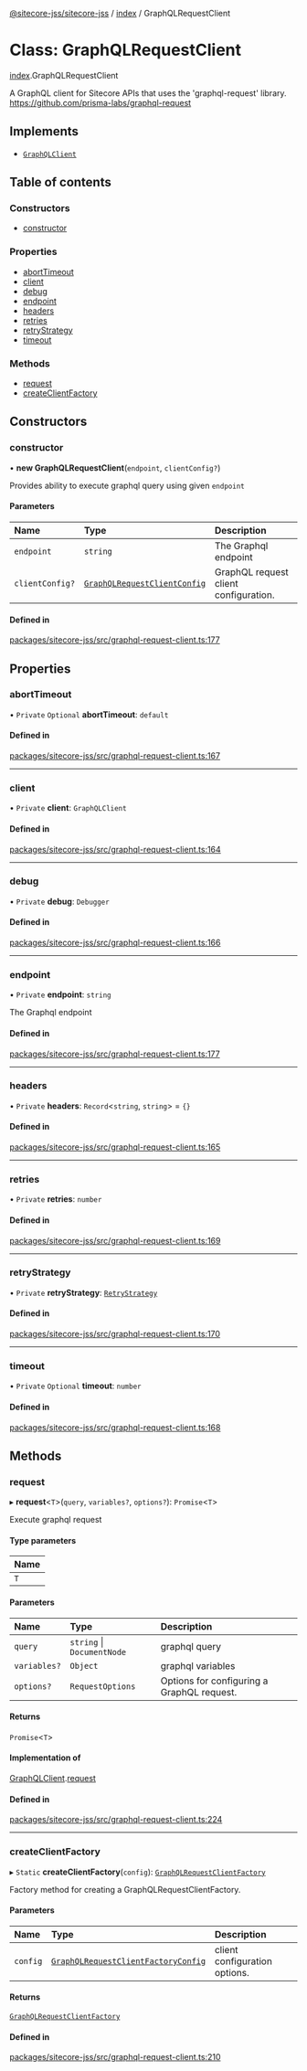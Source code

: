[@sitecore-jss/sitecore-jss](../README.md) / [index](../modules/index.md) / GraphQLRequestClient

# Class: GraphQLRequestClient

[index](../modules/index.md).GraphQLRequestClient

A GraphQL client for Sitecore APIs that uses the 'graphql-request' library.
https://github.com/prisma-labs/graphql-request

## Implements

- [`GraphQLClient`](../interfaces/index.GraphQLClient.md)

## Table of contents

### Constructors

- [constructor](index.GraphQLRequestClient.md#constructor)

### Properties

- [abortTimeout](index.GraphQLRequestClient.md#aborttimeout)
- [client](index.GraphQLRequestClient.md#client)
- [debug](index.GraphQLRequestClient.md#debug)
- [endpoint](index.GraphQLRequestClient.md#endpoint)
- [headers](index.GraphQLRequestClient.md#headers)
- [retries](index.GraphQLRequestClient.md#retries)
- [retryStrategy](index.GraphQLRequestClient.md#retrystrategy)
- [timeout](index.GraphQLRequestClient.md#timeout)

### Methods

- [request](index.GraphQLRequestClient.md#request)
- [createClientFactory](index.GraphQLRequestClient.md#createclientfactory)

## Constructors

### constructor

• **new GraphQLRequestClient**(`endpoint`, `clientConfig?`)

Provides ability to execute graphql query using given `endpoint`

#### Parameters

| Name | Type | Description |
| :------ | :------ | :------ |
| `endpoint` | `string` | The Graphql endpoint |
| `clientConfig?` | [`GraphQLRequestClientConfig`](../modules/index.md#graphqlrequestclientconfig) | GraphQL request client configuration. |

#### Defined in

[packages/sitecore-jss/src/graphql-request-client.ts:177](https://github.com/Sitecore/jss/blob/ee8b8f899/packages/sitecore-jss/src/graphql-request-client.ts#L177)

## Properties

### abortTimeout

• `Private` `Optional` **abortTimeout**: `default`

#### Defined in

[packages/sitecore-jss/src/graphql-request-client.ts:167](https://github.com/Sitecore/jss/blob/ee8b8f899/packages/sitecore-jss/src/graphql-request-client.ts#L167)

___

### client

• `Private` **client**: `GraphQLClient`

#### Defined in

[packages/sitecore-jss/src/graphql-request-client.ts:164](https://github.com/Sitecore/jss/blob/ee8b8f899/packages/sitecore-jss/src/graphql-request-client.ts#L164)

___

### debug

• `Private` **debug**: `Debugger`

#### Defined in

[packages/sitecore-jss/src/graphql-request-client.ts:166](https://github.com/Sitecore/jss/blob/ee8b8f899/packages/sitecore-jss/src/graphql-request-client.ts#L166)

___

### endpoint

• `Private` **endpoint**: `string`

The Graphql endpoint

#### Defined in

[packages/sitecore-jss/src/graphql-request-client.ts:177](https://github.com/Sitecore/jss/blob/ee8b8f899/packages/sitecore-jss/src/graphql-request-client.ts#L177)

___

### headers

• `Private` **headers**: `Record`\<`string`, `string`\> = `{}`

#### Defined in

[packages/sitecore-jss/src/graphql-request-client.ts:165](https://github.com/Sitecore/jss/blob/ee8b8f899/packages/sitecore-jss/src/graphql-request-client.ts#L165)

___

### retries

• `Private` **retries**: `number`

#### Defined in

[packages/sitecore-jss/src/graphql-request-client.ts:169](https://github.com/Sitecore/jss/blob/ee8b8f899/packages/sitecore-jss/src/graphql-request-client.ts#L169)

___

### retryStrategy

• `Private` **retryStrategy**: [`RetryStrategy`](../interfaces/index.RetryStrategy.md)

#### Defined in

[packages/sitecore-jss/src/graphql-request-client.ts:170](https://github.com/Sitecore/jss/blob/ee8b8f899/packages/sitecore-jss/src/graphql-request-client.ts#L170)

___

### timeout

• `Private` `Optional` **timeout**: `number`

#### Defined in

[packages/sitecore-jss/src/graphql-request-client.ts:168](https://github.com/Sitecore/jss/blob/ee8b8f899/packages/sitecore-jss/src/graphql-request-client.ts#L168)

## Methods

### request

▸ **request**\<`T`\>(`query`, `variables?`, `options?`): `Promise`\<`T`\>

Execute graphql request

#### Type parameters

| Name |
| :------ |
| `T` |

#### Parameters

| Name | Type | Description |
| :------ | :------ | :------ |
| `query` | `string` \| `DocumentNode` | graphql query |
| `variables?` | `Object` | graphql variables |
| `options?` | `RequestOptions` | Options for configuring a GraphQL request. |

#### Returns

`Promise`\<`T`\>

#### Implementation of

[GraphQLClient](../interfaces/index.GraphQLClient.md).[request](../interfaces/index.GraphQLClient.md#request)

#### Defined in

[packages/sitecore-jss/src/graphql-request-client.ts:224](https://github.com/Sitecore/jss/blob/ee8b8f899/packages/sitecore-jss/src/graphql-request-client.ts#L224)

___

### createClientFactory

▸ `Static` **createClientFactory**(`config`): [`GraphQLRequestClientFactory`](../modules/index.md#graphqlrequestclientfactory)

Factory method for creating a GraphQLRequestClientFactory.

#### Parameters

| Name | Type | Description |
| :------ | :------ | :------ |
| `config` | [`GraphQLRequestClientFactoryConfig`](../modules/index.md#graphqlrequestclientfactoryconfig) | client configuration options. |

#### Returns

[`GraphQLRequestClientFactory`](../modules/index.md#graphqlrequestclientfactory)

#### Defined in

[packages/sitecore-jss/src/graphql-request-client.ts:210](https://github.com/Sitecore/jss/blob/ee8b8f899/packages/sitecore-jss/src/graphql-request-client.ts#L210)
